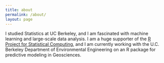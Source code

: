 ```yaml
---
title: about
permalink: /about/
layout: page
---
```


<p>I studied Statistics at  UC Berkeley, and I am fascinated with machine learning and large-scale data analysis. I am a huge supporter of the <a href="https://www.r-project.org/">R Project for Statistical Computing</a>, and I am currently working with the U.C. Berkeley Department of Environmental Engineering on an R package for predictive modeling in Geosciences.</p>

